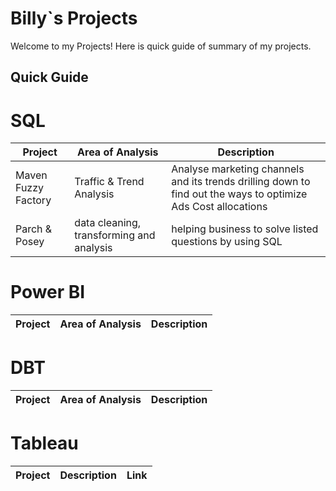 # Billy`s Projects
Welcome to my Projects! Here is quick guide of summary of my projects.

## Quick Guide




# SQL

|Project|Area of Analysis|Description
|---|---|---|
|Maven Fuzzy Factory|Traffic & Trend Analysis | Analyse marketing channels and its trends drilling down to find out the ways to optimize Ads Cost allocations|
|Parch & Posey|data cleaning, transforming and analysis|helping business to solve listed questions by using SQL|


# Power BI
|Project|Area of Analysis|Description
|---|---|---|

# DBT
|Project|Area of Analysis|Description
|---|---|---|

# Tableau
|Project|Description|Link|
|---|---|---|